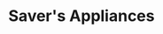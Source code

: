 ---
title: "Saver's Appliances"
url: /quezon-city/savers-appliances-visayas-avenue/
shop: Elektronik
---
